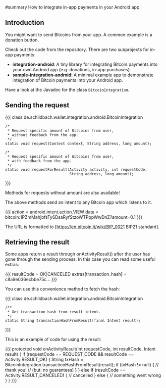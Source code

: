 #summary How to integrate in-app payments in your Android app.

## Introduction

You might want to send Bitcoins from your app. A common example is a donation button.

Check out the code from the repository. There are two subprojects for in-app payments:

  * **integration-android**:
     A tiny library for integrating Bitcoin payments into your own Android app
     (e.g. donations, in-app purchases).
  * **sample-integration-android**:
     A minimal example app to demonstrate integration of Bitcoin payments into
     your Android app.

Have a look at the Javadoc for the class `BitcoinIntegration`.

## Sending the request

{{{
    class de.schildbach.wallet.integration.android.BitcoinIntegration

    /*
     * Request specific amount of Bitcoins from user,
     * without feedback from the app.
     */
    static void request(Context context, String address, long amount);

    /*
     * Request specific amount of Bitcoins from user,
     * with feedback from the app.
     */    
    static void requestForResult(Activity activity, int requestCode,
                                 String address, long amount);
}}}

Methods for requests without amount are also available!

The above methods send an intent to any Bitcoin app which listens to it.

{{{
    action = android.intent.action.VIEW
    data = bitcoin:1PZmMahjbfsTy6DsaRyfStzoWTPppWwDnZ?amount=0.1
}}}

The URL is formatted to [https://en.bitcoin.it/wiki/BIP_0021 BIP21 standard].

## Retrieving the result

Some apps return a result through onActivityResult() after the user has gone through the sending process. In this case you can read some useful extras:

{{{
    resultCode = OK|CANCELED
    extras[transaction_hash] = c8a9e036ecbbe75c...
}}}

You can use this convenience method to fetch the hash:

{{{
    class de.schildbach.wallet.integration.android.BitcoinIntegration

    /**
     * Get transaction hash from result intent.
     */
    static String transactionHashFromResult(final Intent result);
}}}

This is an example of code for using the result:

{{{
    protected void onActivityResult(int requestCode, int resultCode, Intent result)
    {
        if (requestCode == REQUEST_CODE && resultCode == Activity.RESULT_OK)
        {
            String txHash = BitcoinIntegration.transactionHashFromResult(result);
            if (txHash != null)
            {
                // thank you!
                // (but: no guarantees)
            }
        }
        else if (resultCode == Activity.RESULT_CANCELED)
        {
            // cancelled
        }
        else
        {
            // something went wrong
        }
   }
}}}
